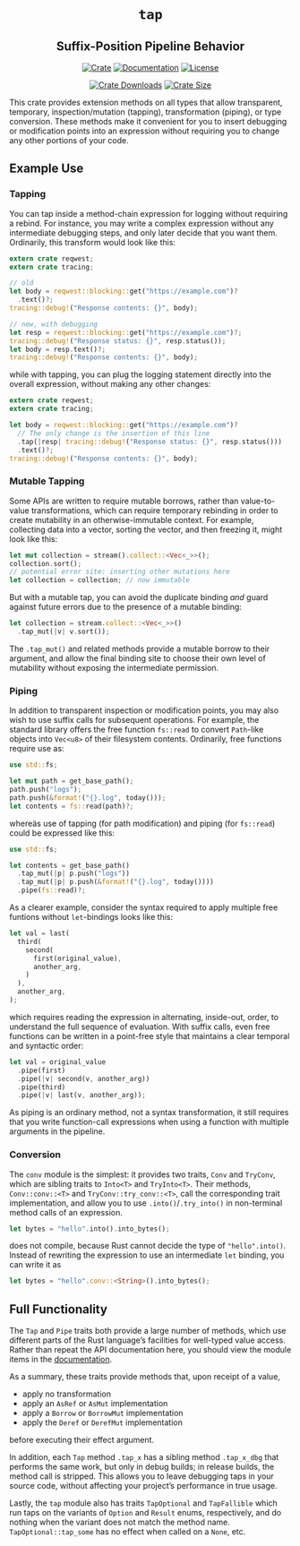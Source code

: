 <div class="title-block" style="text-align: center;" align="center">

# `tap` <!-- omit in toc -->

## Suffix-Position Pipeline Behavior <!-- omit in toc -->

[![Crate][crate_img]][crate]
[![Documentation][docs_img]][docs]
[![License][license_img]][license_file]

[![Crate Downloads][downloads_img]][crate]
[![Crate Size][loc_img]][loc]

</div>

This crate provides extension methods on all types that allow transparent,
temporary, inspection/mutation (tapping), transformation (piping), or type
conversion. These methods make it convenient for you to insert debugging or
modification points into an expression without requiring you to change any other
portions of your code.

## Example Use

### Tapping

You can tap inside a method-chain expression for logging without requiring a
rebind. For instance, you may write a complex expression without any
intermediate debugging steps, and only later decide that you want them.
Ordinarily, this transform would look like this:

```rust
extern crate reqwest;
extern crate tracing;

// old
let body = reqwest::blocking::get("https://example.com")?
  .text()?;
tracing::debug!("Response contents: {}", body);

// new, with debugging
let resp = reqwest::blocking::get("https://example.com")?;
tracing::debug!("Response status: {}", resp.status());
let body = resp.text()?;
tracing::debug!("Response contents: {}", body);
```

while with tapping, you can plug the logging statement directly into the overall
expression, without making any other changes:

```rust
extern crate reqwest;
extern crate tracing;

let body = reqwest::blocking::get("https://example.com")?
  // The only change is the insertion of this line
  .tap(|resp| tracing::debug!("Response status: {}", resp.status()))
  .text()?;
tracing::debug!("Response contents: {}", body);
```

### Mutable Tapping

Some APIs are written to require mutable borrows, rather than value-to-value
transformations, which can require temporary rebinding in order to create
mutability in an otherwise-immutable context. For example, collecting data into
a vector, sorting the vector, and then freezing it, might look like this:

```rust
let mut collection = stream().collect::<Vec<_>>();
collection.sort();
// potential error site: inserting other mutations here
let collection = collection; // now immutable
```

But with a mutable tap, you can avoid the duplicate binding *and* guard against
future errors due to the presence of a mutable binding:

```rust
let collection = stream.collect::<Vec<_>>()
  .tap_mut(|v| v.sort());
```

The `.tap_mut()` and related methods provide a mutable borrow to their argument,
and allow the final binding site to choose their own level of mutability without
exposing the intermediate permission.

### Piping

In addition to transparent inspection or modification points, you may also wish
to use suffix calls for subsequent operations. For example, the standard library
offers the free function `fs::read` to convert `Path`-like objects into
`Vec<u8>` of their filesystem contents. Ordinarily, free functions require use
as:

```rust
use std::fs;

let mut path = get_base_path();
path.push("logs");
path.push(&format!("{}.log", today()));
let contents = fs::read(path)?;
```

whereäs use of tapping (for path modification) and piping (for `fs::read`) could
be expressed like this:

```rust
use std::fs;

let contents = get_base_path()
  .tap_mut(|p| p.push("logs"))
  .tap_mut(|p| p.push(&format!("{}.log", today())))
  .pipe(fs::read)?;
```

As a clearer example, consider the syntax required to apply multiple free
funtions without `let`-bindings looks like this:

```rust
let val = last(
  third(
    second(
      first(original_value),
      another_arg,
    )
  ),
  another_arg,
);
```

which requires reading the expression in alternating, inside-out, order, to
understand the full sequence of evaluation. With suffix calls, even free
functions can be written in a point-free style that maintains a clear temporal
and syntactic order:

```rust
let val = original_value
  .pipe(first)
  .pipe(|v| second(v, another_arg))
  .pipe(third)
  .pipe(|v| last(v, another_arg));
```

As piping is an ordinary method, not a syntax transformation, it still requires
that you write function-call expressions when using a function with multiple
arguments in the pipeline.

### Conversion

The `conv` module is the simplest: it provides two traits, `Conv` and `TryConv`,
which are sibling traits to `Into<T>` and `TryInto<T>`. Their methods,
`Conv::conv::<T>` and `TryConv::try_conv::<T>`, call the corresponding
trait implementation, and allow you to use `.into()`/`.try_into()` in
non-terminal method calls of an expression.

```rust
let bytes = "hello".into().into_bytes();
```

does not compile, because Rust cannot decide the type of `"hello".into()`.
Instead of rewriting the expression to use an intermediate `let` binding, you
can write it as

```rust
let bytes = "hello".conv::<String>().into_bytes();
```

## Full Functionality

The `Tap` and `Pipe` traits both provide a large number of methods, which use
different parts of the Rust language’s facilities for well-typed value access.
Rather than repeat the API documentation here, you should view the module items
in the [documentation][docs].

As a summary, these traits provide methods that, upon receipt of a value,

- apply no transformation
- apply an `AsRef` or `AsMut` implementation
- apply a `Borrow` or `BorrowMut` implementation
- apply the `Deref` or `DerefMut` implementation

before executing their effect argument.

In addition, each `Tap` method `.tap_x` has a sibling method `.tap_x_dbg` that
performs the same work, but only in debug builds; in release builds, the method
call is stripped. This allows you to leave debugging taps in your source code,
without affecting your project’s performance in true usage.

Lastly, the `tap` module also has traits `TapOptional` and `TapFallible` which
run taps on the variants of `Option` and `Result` enums, respectively, and do
nothing when the variant does not match the method name. `TapOptional::tap_some`
has no effect when called on a `None`, etc.

<!-- Badges -->
[crate]: https://crates.io/crates/tap "Crate Link"
[crate_img]: https://img.shields.io/crates/v/tap.svg?logo=rust "Crate Page"
[docs]: https://docs.rs/tap "Documentation"
[docs_img]: https://docs.rs/tap/badge.svg "Documentation Display"
[downloads_img]: https://img.shields.io/crates/dv/tap.svg?logo=rust "Crate Downloads"
[license_file]: https://github.com/myrrlyn/tap/blob/master/LICENSE.txt "License File"
[license_img]: https://img.shields.io/crates/l/tap.svg "License Display"
[loc]: https://github.com/myrrlyn/tap "Repository"
[loc_img]: https://tokei.rs/b1/github/myrrlyn/tap?category=code "Repository Size"

